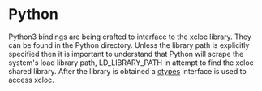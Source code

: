# Python

Python3 bindings are being crafted to interface to the xcloc library.  They can be found in the Python directory.  Unless the library path is explicitly specified then it is important to understand that Python will scrape the system's load library path, LD\_LIBRARY\_PATH in attempt to find the xcloc shared library.  After the library is obtained a [ctypes](https://docs.python.org/3/library/ctypes.html) interface is used to access xcloc.